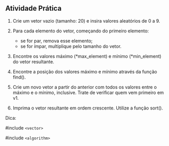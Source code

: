 ## Atividade Prática

1. Crie um vetor vazio (tamanho: 20) e insira valores aleatórios de 0 a 9.
2. Para cada elemento do vetor, começando do primeiro elemento:

   - se for par, remova esse elemento;
   - se for ímpar, multiplique pelo tamanho do vetor.
3. Encontre os valores máximo (*max\_element) e mínimo (*min\_element) do vetor resultante.
4. Encontre a posição dos valores máximo e mínimo através da função find().
5. Crie um novo vetor a partir do anterior com todos os valores entre o máximo e o mínimo, inclusive. Trate de verificar quem vem primeiro em v1.
6. Imprima o vetor resultante em ordem crescente. Utilize a função sort().


Dica:

#include `<vector>`

#include `<algorithm>`
